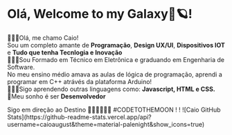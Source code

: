 <div class="stackedit__html"><h1 id="bem-vindo-ao-meu-github">Olá, Welcome to my Galaxy🚀🪐!</h1>
<p>🙋🏻‍♂️Olá, me chamo Caio!<br>
  Sou um completo amante de <strong>Programação</strong>, <strong>Design UX/UI</strong>, <strong>Dispositivos IOT</strong> e <strong>Tudo que tenha Tecnlogia e Inovação</strong><br>
👨🏻‍💻Sou Formado em Técnico em Eletrônica e graduando em Engenharia de Software.<br>
  No meu ensino médio amava as aulas de lógica de programação, aprendi a programar em C++ atrávés da plataforma Arduino!<br>
👨🏻‍🚀Sigo aprendendo outras linguagens como: <strong>Javascript, HTML e CSS.</strong><br>
🚀Meu sonho é ser <strong>Desenvolvedor</strong></p>
  Sigo em direção ao Destino 👨🏻‍🚀🚀🚩🌑
  #CODETOTHEMOON
!
!
![Caio GitHub Stats](https://github-readme-stats.vercel.app/api?username=caioaugust&theme=material-palenight&show_icons=true)
</div>

